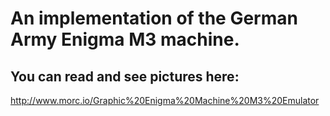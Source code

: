 # An implementation of the German Army Enigma M3 machine.

## You can read and see pictures here:

http://www.morc.io/Graphic%20Enigma%20Machine%20M3%20Emulator
